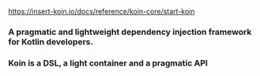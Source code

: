 https://insert-koin.io/docs/reference/koin-core/start-koin

### A pragmatic and lightweight dependency injection framework for Kotlin developers.

### Koin is a DSL, a light container and a pragmatic API
